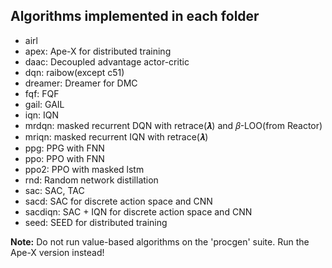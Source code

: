 ## Algorithms implemented in each folder

- airl
- apex: Ape-X for distributed training
- daac: Decoupled advantage actor-critic
- dqn: raibow(except c51)
- dreamer: Dreamer for DMC
- fqf: FQF
- gail: GAIL
- iqn: IQN
- mrdqn: masked recurrent DQN with retrace(𝝀) and 𝛽-LOO(from Reactor)
- mriqn: masked recurrent IQN with retrace(𝝀)
- ppg: PPG with FNN
- ppo: PPO with FNN
- ppo2: PPO with masked lstm
- rnd: Random network distillation
- sac: SAC, TAC
- sacd: SAC for discrete action space and CNN
- sacdiqn: SAC + IQN for discrete action space and CNN
- seed: SEED for distributed training

**Note:** Do not run value-based algorithms on the 'procgen' suite. Run the Ape-X version instead! 